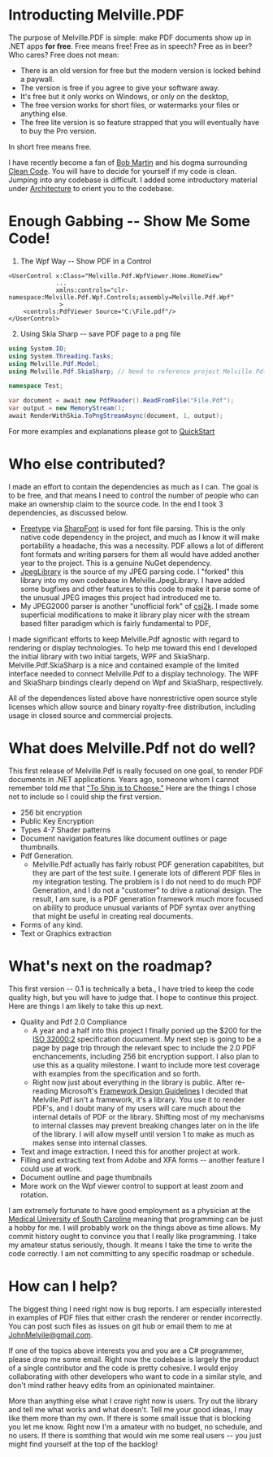 # Introducting Melville.PDF

The purpose of Melville.PDF is simple:  make PDF documents show up in .NET apps __for free__.
Free means free! Free as in speech?  Free as in beer? Who cares?  Free does not mean:
- There is an old version for free but the modern version is locked behind a paywall.
- The version is free if you agree to give your software away.
- It's free but it only works on Windows, or only on the desktop,
- The free version works for short files, or watermarks your files or anything else.
- The free lite version is so feature strapped that you will eventually have to buy the Pro version.

In short free means free.

I have recently become a fan of [Bob Martin](https://blog.cleancoder.com/) and his dogma surrounding
[Clean Code](https://www.amazon.com/Clean-Code-Handbook-Software-Craftsmanship/dp/0132350882).  You will
have to decide for yourself if my code is clean.  Jumping into any codebase is difficult.  I added some 
introductory material under [Architecture](Docs/Architecture/Overview.md) to  orient you to the codebase.

# Enough Gabbing -- Show Me Some Code!

1. The Wpf Way -- Show PDF in a Control
````xaml
<UserControl x:Class="Melville.Pdf.WpfViewer.Home.HomeView"
             ...
             xmlns:controls="clr-namespace:Melville.Pdf.Wpf.Controls;assembly=Melville.Pdf.Wpf"
              >
    <controls:PdfViewer Source="C:\File.pdf"/>
</UserControl>

````
2. Using Skia Sharp -- save PDF page to a png file
````c#
using System.IO;
using System.Threading.Tasks;
using Melville.Pdf.Model;
using Melville.Pdf.SkiaSharp; // Need to reference project Melville.Pdf.SkiaSharp

namespace Test;

var document = await new PdfReader().ReadFromFile("File.Pdf");
var output = new MemoryStream();
await RenderWithSkia.ToPngStreamAsync(document, 1, output);
````

For more examples and explanations please got to [QuickStart](Docs/QuickStart/Display.md)

# Who else contributed?
I made an effort to contain the dependencies as much as I can.  The goal is to be free, and that means I 
need to control the number of people who can make an ownership claim to the source code.  In the end I took
3 dependencies, as discussed below.
- [Freetype](http://freetype.org/license.html) via [SharpFont](https://github.com/Robmaister/SharpFont) is
used for font file parsing.  This is the only native code dependency in the project, and much as I know
it will make portability a headache, this was a necessity.  PDF allows a lot of different font formats and
writing parsers for them all would have added another year to the project.  This is a genuine NuGet 
dependency.
- [JpegLibrary](https://github.com/yigolden/JpegLibrary) is the source of my JPEG parsing code.  I "forked"
this library into my own codebase in Melville.JpegLibrary.  I have added some bugfixes and other features
to this code to make it parse some of the unusual JPEG images this project had introduced me to.
- My JPEG2000 parser is another "unofficial fork" of [csj2k](https://github.com/cureos/csj2k).  I made
some superficial modifications to make it library play nicer with the stream based filter paradigm which
is fairly fundamental to PDF,

I made significant efforts to keep Melville.Pdf agnostic with regard to rendering or display technologies.
To help me toward this end I developed the initial library with two initial targets, WPF and SkiaSharp.
Melville.Pdf.SkiaSharp is a nice and contained example of the limited interface needed to connect Melville.Pdf
to a display technology.  The WPF and SkiaSharp bindings clearly depend on Wpf and SkiaSharp, respectively. 

All of the dependences listed above have nonrestrictive open source style licenses which allow source and
binary royalty-free distribution, including usage in closed source and commercial projects.

# What does Melville.Pdf not do well?
This first release of Melville.Pdf is really focused on one goal, to render
PDF documents in .NET applications.  Years ago, someone whom I cannot
remember told me that ["To Ship is to Choose."](https://devblogs.microsoft.com/powershell/diy-ternary-operator/)  Here are the things I chose
not to include so I could ship the first version.
- 256 bit encryption
- Public Key Encryption
- Types 4-7 Shader patterns
- Document navigation features like document outlines or page thumbnails.
- Pdf Generation.
    - Melville.Pdf actually has fairly robust PDF generation
      capabitites, but they are part of the test suite.  I generate lots of different
      PDF files in my integration testing.  The problem is I do not need to do
      much PDF Generation, and I do not a "customer" to drive a rational design.
      The result, I am sure, is a PDF generation framework much more focused on
      ability to produce unusual variants of PDF syntax over anything that might
      be useful in creating real documents.
- Forms of any kind.
- Text or Graphics extraction

# What's next on the roadmap?

This first version -- 0.1 is technically a beta.,  I have tried to keep the
code quality high, but you will have to judge that.  I hope to continue this
project.  Here are things I am likely to take this up next.

- Quality and Pdf 2.0 Compliance
    - A year and a half into this project I finally ponied up the $200 for
      the [ISO 32000:2](https://www.pdfa.org/resource/iso-32000-pdf/) specification
      docuument.  My next step is going to be a page by page trip through the relevant
      spec to include the 2.0 PDF enchancements, including 256 bit encryption support.  I also plan to
      use this as a quality milestone.  I want to include more test coverage with examples from the specification
      and so forth.
    - Right now just about everything in the library is public.  After re-reading Microsoft's
      [Framework Design Guidelines](https://docs.microsoft.com/en-us/dotnet/standard/design-guidelines/) I
      decided that Melville.Pdf isn't a framework, it's a library.  You use it to render PDF's, and I doubt
      many of my users will care much about the internal details of PDF or the library.  Shifting most of my
      mechanisms to internal classes may prevent breaking changes later on in the life of the library.  I will
      allow myself until version 1 to make as much as makes sense into internal classes.
- Text and image extraction.  I need this for another project at work.
- Filling and extracting text from Adobe and XFA forms -- another feature I could use at work.
- Document outline and page thumbnails
- More work on the Wpf viewer control to support at least zoom and rotation.

I am extremely fortunate to have good employment as a physician at the
[Medical University of South Caroline](https://medicine.musc.edu/departments/pediatrics/divisions/child-abuse-pediatrics/faculty)
meaning that programming can be just a hobby for me.  I will probably work on the things above as time allows.
My commit history ought to convince you that I really like programming.  I take my amateur status
seriously, though.  It means I take the time to write the code correctly.  I am not committing to any specific
roadmap or schedule.

# How can I help?
The biggest thing I need right now is bug reports.  I am especially interested in examples of PDF files that
either crash the renderer or render incorrectly.  You can post such files as issues on git hub or email them
to me at JohnMelvile@gmail.com.

If one of the topics above interests you and you are a C# programmer, please drop me some email.  Right now
the codebase is largely the product of a single contributor and the code is pretty cohesive.  I would enjoy
collaborating with other developers who want to code in a similar style, and don't mind rather heavy edits
from an opinionated maintainer.

More than anything else what I crave right now is users.  Try out the library and tell me what works and
what doesn't.  Tell me your good ideas, I may like them more than my own.  If there is some small issue that
is blocking you let me know.  Right now I'm a amateur with no budget, no schedule, and no users.  If there
is somthing that would win me some real users -- you just might find yourself at the top of the backlog!